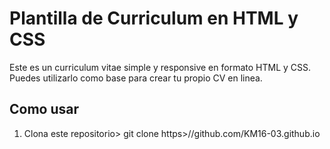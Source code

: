 # Plantilla de Curriculum en HTML y CSS
Este es un curriculum vitae simple y responsive en formato HTML y CSS. Puedes utilizarlo como base para crear tu propio CV en linea. 

## Como usar
1. Clona este repositorio> 
 git clone https>//github.com/KM16-03.github.io